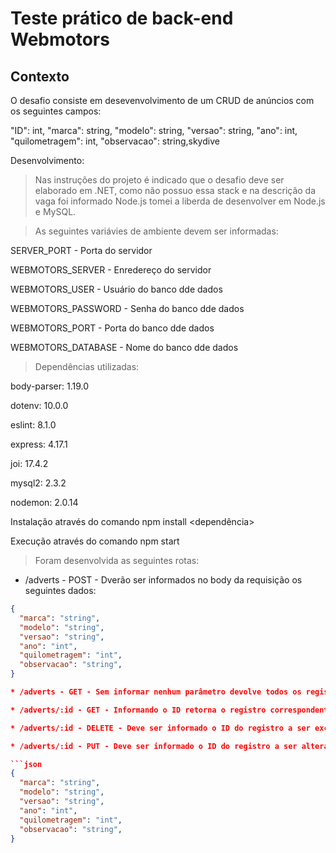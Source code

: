 # Teste prático de back-end Webmotors

## Contexto
O desafio consiste em desevenvolvimento de um CRUD de anúncios com os seguintes campos:


  "ID": int,
  "marca": string,
  "modelo": string,
  "versao": string,
  "ano": int,
  "quilometragem": int,
  "observacao": string,skydive


Desenvolvimento:
> Nas instruções do projeto é indicado que o desafio deve ser elaborado em .NET, como não possuo essa stack e na descrição da vaga foi informado Node.js tomei a liberda de desenvolver em Node.js e MySQL. 

> As seguintes variávies de ambiente devem ser informadas:

SERVER_PORT - Porta do servidor

WEBMOTORS_SERVER - Enredereço do servidor

WEBMOTORS_USER - Usuário do banco dde dados

WEBMOTORS_PASSWORD - Senha do banco dde dados

WEBMOTORS_PORT - Porta do banco dde dados

WEBMOTORS_DATABASE - Nome do banco dde dados


> Dependências utilizadas:

body-parser: 1.19.0

dotenv: 10.0.0

eslint: 8.1.0

express: 4.17.1

joi: 17.4.2

mysql2: 2.3.2

nodemon: 2.0.14

Instalação através do comando npm install <dependência>

Execução através do comando npm start

> Foram desenvolvida as seguintes rotas:


* /adverts - POST - Dverão ser informados no body da requisição os seguintes dados:

```json
{
  "marca": "string",
  "modelo": "string",
  "versao": "string",
  "ano": "int",
  "quilometragem": "int",
  "observacao": "string",
}

* /adverts - GET - Sem informar nenhum parâmetro devolve todos os registros do banco.

* /adverts/:id - GET - Informando o ID retorna o registro correspondente.

* /adverts/:id - DELETE - Deve ser informado o ID do registro a ser excluído

* /adverts/:id - PUT - Deve ser informado o ID do registro a ser alterado e no body da requisição os seguintes dados:

```json
{
  "marca": "string",
  "modelo": "string",
  "versao": "string",
  "ano": "int",
  "quilometragem": "int",
  "observacao": "string",
}

